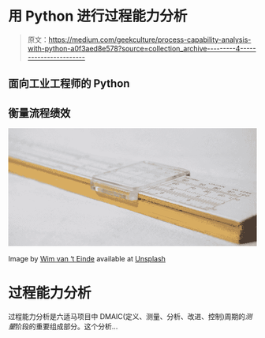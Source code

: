 # 用 Python 进行过程能力分析

> 原文：<https://medium.com/geekculture/process-capability-analysis-with-python-a0f3aed8e578?source=collection_archive---------4----------------------->

## 面向工业工程师的 Python

## 衡量流程绩效

![](img/aeec44d34df5a8f156a8c1374ea3839f.png)

Image by [Wim van ‘t Einde](https://unsplash.com/@wimvanteinde) available at [Unsplash](https://unsplash.com/photos/e6pPIcJ05Jg)

# 过程能力分析

过程能力分析是六适马项目中 DMAIC(定义、测量、分析、改进、控制)周期的*测量*阶段的重要组成部分。这个分析…